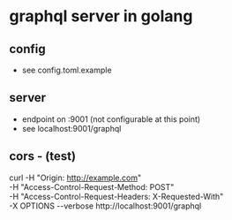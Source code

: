 # graphql server in golang

## config 

* see config.toml.example

## server 

* endpoint on :9001 (not configurable at this point)
* see localhost:9001/graphql


## cors - (test)
curl -H "Origin: http://example.com" \
                       -H "Access-Control-Request-Method: POST" \
                       -H "Access-Control-Request-Headers: X-Requested-With" \
                       -X OPTIONS --verbose http://localhost:9001/graphql
